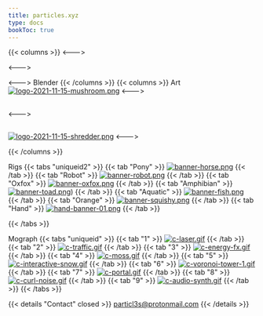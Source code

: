 ```yaml
---
title: particles.xyz
type: docs
bookToc: true
---
```

{{< columns >}}
<--->

<--->

<--->
Blender 
{{< /columns >}}
{{< columns >}}
Art
[![logo-2021-11-15-mushroom.png](https://i.postimg.cc/BSJyH9ZG/logo-2021-11-15-mushroom.png)](mushroom)
<--->

## 

<--->

## 


[![logo-2021-11-15-shredder.png](https://i.postimg.cc/pWkSBGy5/logo-2021-11-15-shredder.png)](shredder)
<--->


{{< /columns >}}

Rigs
{{< tabs "uniqueid2" >}}
{{< tab "Pony" >}}
[![banner-horse.png](https://i.postimg.cc/c0wMqmNG/banner-horse.png)](/horse_rig/)
{{< /tab >}}
{{< tab "Robot" >}}
[![banner-robot.png](https://i.postimg.cc/yBJyjKQd/banner-robot.png)](/purple_rig/)
{{< /tab >}}
{{< tab "Oxfox" >}}
[![banner-oxfox.png](https://i.postimg.cc/R9jQbYyT/banner-oxfox.png)](/oxfox_rig/)
{{< /tab >}}
{{< tab "Amphibian" >}}
[![banner-toad.png](https://i.postimg.cc/yKpT0xTt/banner-toad.png)](/amphibian_rig/))
{{< /tab >}}
{{< tab "Aquatic" >}}
[![banner-fish.png](https://i.postimg.cc/nFWYxSzp/banner-fish.png)](/aquatic_rig/)
{{< /tab >}}
{{< tab "Orange" >}}
[![banner-squishy.png](https://i.postimg.cc/W2nXB7g1/banner-squishy.png)](/orange_rig/)
{{< /tab >}}
{{< tab "Hand" >}}
[![hand-banner-01.png](https://i.postimg.cc/5byZt3Gs/hand-banner-01.png)](/hand_rig/)
{{< /tab >}}










{{< /tabs >}}

Mograph
{{< tabs "uniqueid" >}}
{{< tab "1" >}}
[![c-laser.gif](https://i.postimg.cc/5JkqvJyw/c-laser.gif)](laser)
{{< /tab >}}
{{< tab "2" >}}
[![c-traffic.gif](https://i.postimg.cc/MWQJDs65/c-traffic.gif)](traffic)
{{< /tab >}}
{{< tab "3" >}}
[![c-energy-fx.gif](https://i.postimg.cc/6wp9XsdP/c-energy-fx.gif)](energy_fx)
{{< /tab >}}
{{< tab "4" >}}
[![c-moss.gif](https://i.postimg.cc/nFT1BDMp/c-moss.gif)](moss)
{{< /tab >}}
{{< tab "5" >}}
[![c-interactive-snow.gif](https://i.postimg.cc/qkT03dd4/c-interactive-snow.gif)](interactive_snow)
{{< /tab >}}
{{< tab "6" >}}
[![c-voronoi-tower-1.gif](https://i.postimg.cc/L2Bg0prr/c-voronoi-tower-1.gif)](voronoi)
{{< /tab >}}
{{< tab "7" >}}
[![c-portal.gif](https://i.postimg.cc/KFp4LdfP/c-portal.gif)](portal)
{{< /tab >}}
{{< tab "8" >}}
[![c-curl-noise.gif](https://i.postimg.cc/Fm45HdGL/c-curl-noise.gif)](curl_noise)
{{< /tab >}}
{{< tab "9" >}}
[![c-audio-synth.gif](https://i.postimg.cc/qp4s5177/c-audio-synth.gif)](audio_synth)
{{< /tab >}}
{{< /tabs >}}




{{< details "Contact" closed >}}
particl3s@protonmail.com
{{< /details >}}

